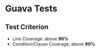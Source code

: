 # Guava Tests
## Test Criterion
- Line Coverage: above **90%**
- Condition/Clause Coverage: above **90%**